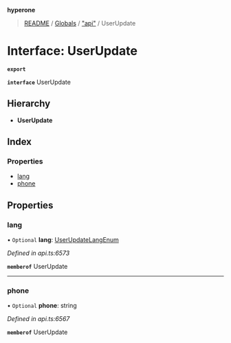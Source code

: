 **hyperone**

> [README](../README.md) / [Globals](../globals.md) / ["api"](../modules/_api_.md) / UserUpdate

# Interface: UserUpdate

**`export`** 

**`interface`** UserUpdate

## Hierarchy

* **UserUpdate**

## Index

### Properties

* [lang](_api_.userupdate.md#lang)
* [phone](_api_.userupdate.md#phone)

## Properties

### lang

• `Optional` **lang**: [UserUpdateLangEnum](../enums/_api_.userupdatelangenum.md)

*Defined in api.ts:6573*

**`memberof`** UserUpdate

___

### phone

• `Optional` **phone**: string

*Defined in api.ts:6567*

**`memberof`** UserUpdate
